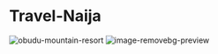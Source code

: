 # Travel-Naija
![obudu-mountain-resort](https://github.com/kechiemerole/Travel-Naija/assets/97633203/05af4093-6868-4ffc-bea9-008fb12afa6e)
![image-removebg-preview](https://github.com/kechiemerole/Travel-Naija/assets/97633203/b2924449-8e5a-4582-bc4a-cdbcfd6bcc24)
